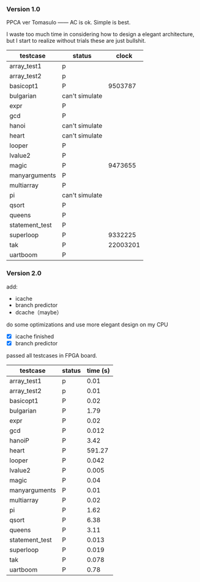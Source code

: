 ### Version 1.0

PPCA ver Tomasulo —— AC is ok. Simple is best.

I waste too much time in considering how to design a elegant architecture, but I start to realize without trials these are just bullshit.


| testcase       | status         | clock    |
| -------------- | -------------- | -------- |
| array_test1    | p              |          |
| array_test2    | p              |          |
| basicopt1      | P              | 9503787  |
| bulgarian      | can't simulate |          |
| expr           | P              |          |
| gcd            | P              |          |
| hanoi          | can't simulate |          |
| heart          | can't simulate |          |
| looper         | P              |          |
| lvalue2        | P              |          |
| magic          | P              | 9473655  |
| manyarguments  | P              |          |
| multiarray     | P              |          |
| pi             | can't simulate |          |
| qsort          | P              |          |
| queens         | P              |          |
| statement_test | P              |          |
| superloop      | P              | 9332225  |
| tak            | P              | 22003201 |
| uartboom       | P              |          |



### Version 2.0

add:

- icache
- branch predictor
- dcache（maybe）

do some optimizations and use more elegant design on my CPU

- [x] icache finished
- [x] branch predictor

passed all testcases in FPGA board.

| testcase       | status | time (s) |
| -------------- | ------ | -------- |
| array_test1    | p      | 0.01     |
| array_test2    | p      | 0.01     |
| basicopt1      | P      | 0.02     |
| bulgarian      | P      | 1.79     |
| expr           | P      | 0.02     |
| gcd            | P      | 0.012    |
| hanoiP         | P      | 3.42     |
| heart          | P      | 591.27   |
| looper         | P      | 0.042    |
| lvalue2        | P      | 0.005    |
| magic          | P      | 0.04     |
| manyarguments  | P      | 0.01     |
| multiarray     | P      | 0.02     |
| pi             | P      | 1.62     |
| qsort          | P      | 6.38     |
| queens         | P      | 3.11     |
| statement_test | P      | 0.013    |
| superloop      | P      | 0.019    |
| tak            | P      | 0.078    |
| uartboom       | P      | 0.78     |

